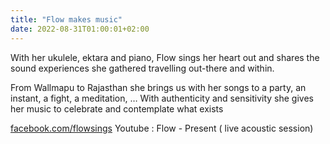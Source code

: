 ```yaml
---
title: "Flow makes music"
date: 2022-08-31T01:00:01+02:00
---
```


With her ukulele, ektara and piano, Flow sings her heart out and shares the
sound experiences she gathered travelling out-there and within.
<!--more-->

From Wallmapu to Rajasthan she brings us with her songs to a party, an instant,
a fight, a meditation, … With authenticity and sensitivity she gives her music
to celebrate and contemplate what exists

[facebook.com/flowsings](https://www.facebook.com/Flowsings/)
Youtube : Flow - Present ( live acoustic session)
